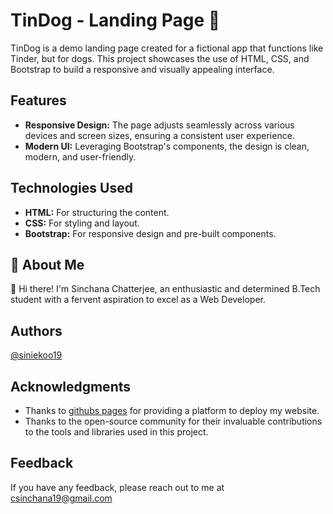 # TinDog - Landing Page 🐶
TinDog is a demo landing page created for a fictional app that functions like Tinder, but for dogs. This project showcases the use of HTML, CSS, and Bootstrap to build a responsive and visually appealing interface.

## Features
 - **Responsive Design:** The page adjusts seamlessly across various devices and screen sizes, ensuring a consistent user experience.
 - **Modern UI:** Leveraging Bootstrap's components, the design is clean, modern, and user-friendly.

## Technologies Used
  - **HTML:** For structuring the content.
  - **CSS:** For styling and layout.
  - **Bootstrap:** For responsive design and pre-built components.

## 🚀 About Me
👋 Hi there! I'm Sinchana Chatterjee, an enthusiastic and determined B.Tech student with a fervent aspiration to excel as a Web Developer.

## Authors
[@siniekoo19](https://github.com/siniekoo19)

## Acknowledgments
- Thanks to [githubs pages](siniekoo19.github.io/TinDog/) for providing a platform to deploy my website.
- Thanks to the open-source community for their invaluable contributions to the tools and libraries used in this project.

## Feedback
If you have any feedback, please reach out to me at csinchana19@gmail.com

